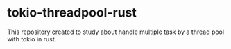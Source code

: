 # tokio-threadpool-rust
This repository created to study about handle multiple task by a thread pool with tokio in rust.
